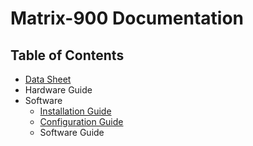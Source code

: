 # Matrix-900 Documentation

## Table of Contents
- [Data Sheet](datasheet.md)
- Hardware Guide
- Software
  - [Installation Guide](installation.md)
  - [Configuration Guide](configuration.md)
  - Software Guide
